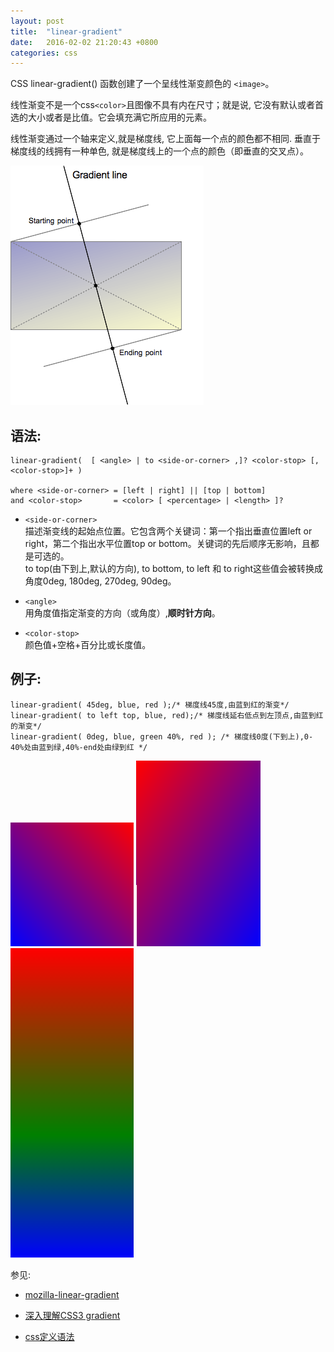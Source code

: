 ```yaml
---
layout: post
title:  "linear-gradient"
date:   2016-02-02 21:20:43 +0800
categories: css
---
```

CSS linear-gradient() 函数创建了一个呈线性渐变颜色的 `<image>`。

线性渐变不是一个css`<color>`且图像不具有内在尺寸；就是说, 它没有默认或者首选的大小或者是比值。它会填充满它所应用的元素。

线性渐变通过一个轴来定义,就是梯度线, 它上面每一个点的颜色都不相同. 垂直于梯度线的线拥有一种单色, 就是梯度线上的一个点的颜色（即垂直的交叉点）。

![渐变梯度线](/assets/img/linear-gradient.png)

## 语法:

    linear-gradient(  [ <angle> | to <side-or-corner> ,]? <color-stop> [, <color-stop>]+ )

    where <side-or-corner> = [left | right] || [top | bottom]
    and <color-stop>       = <color> [ <percentage> | <length> ]?


+   `<side-or-corner>`   <br />
描述渐变线的起始点位置。它包含两个关键词：第一个指出垂直位置left or right，第二个指出水平位置top or bottom。关键词的先后顺序无影响，且都是可选的。<br />
to top(由下到上,默认的方向), to bottom, to left 和 to right这些值会被转换成角度0deg, 180deg, 270deg, 90deg。

+   `<angle>` <br />
用角度值指定渐变的方向（或角度）,**顺时针方向**。


+   `<color-stop>` <br />
颜色值+空格+百分比或长度值。


## 例子:
    linear-gradient( 45deg, blue, red );/* 梯度线45度,由蓝到红的渐变*/
    linear-gradient( to left top, blue, red);/* 梯度线延右低点到左顶点,由蓝到红的渐变*/
    linear-gradient( 0deg, blue, green 40%, red ); /* 梯度线0度(下到上),0-40%处由蓝到绿,40%-end处由绿到红 */


![45度](/assets/img/l-g-1.png)
![右低点到左顶点](/assets/img/l-g-2.png)
![40%](/assets/img/l-g-3.png)


参见:

+   [mozilla-linear-gradient][linear-gradient]

+   [深入理解CSS3 gradient][深入理解CSS3 gradient斜向线性渐变]

+   [css定义语法][css语法]

[linear-gradient]: https://developer.mozilla.org/zh-CN/docs/Web/CSS/linear-gradient
[深入理解CSS3 gradient斜向线性渐变]:   http://www.zhangxinxu.com/wordpress/2013/09/%E6%B7%B1%E5%85%A5%E7%90%86%E8%A7%A3css3-gradient%E6%96%9C%E5%90%91%E7%BA%BF%E6%80%A7%E6%B8%90%E5%8F%98/
[css语法]: https://developer.mozilla.org/zh-CN/docs/Web/CSS/Value_definition_syntax
